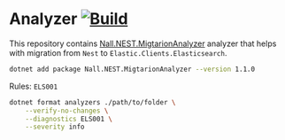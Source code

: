 # Analyzer [![Build](https://github.com/NikiforovAll/elasticsearch-dotnet-playground/actions/workflows/build.yaml/badge.svg)](https://github.com/NikiforovAll/elasticsearch-dotnet-playground/actions/workflows/build.yaml)

This repository contains [Nall.NEST.MigtarionAnalyzer](https://www.nuget.org/packages/Nall.NEST.MigtarionAnalyzer) analyzer that helps with migration from `Nest` to `Elastic.Clients.Elasticsearch`.

```bash
dotnet add package Nall.NEST.MigtarionAnalyzer --version 1.1.0
```

Rules: `ELS001`


```bash
dotnet format analyzers ./path/to/folder \
    --verify-no-changes \
    --diagnostics ELS001 \
    --severity info
```
